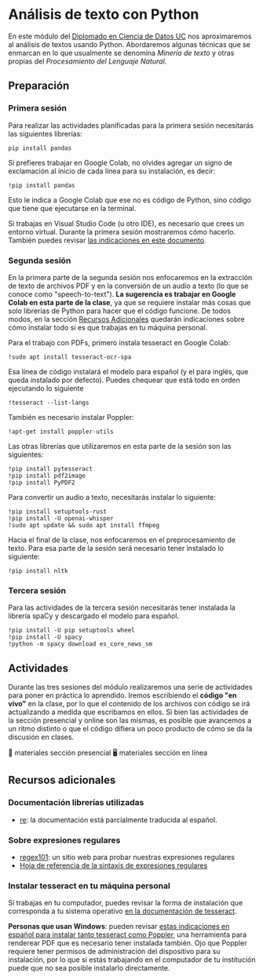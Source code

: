 # Análisis de texto con Python

En este módulo del [Diplomado en Ciencia de Datos UC](https://datascience.uc.cl/) nos aproximaremos al análisis de textos usando Python. Abordaremos algunas técnicas que se enmarcan en lo que usualmente se denomina _Minería de texto_ y otras propias del _Procesamiento del Lenguaje Natural_. 

## Preparación

### Primera sesión

Para realizar las actividades planificadas para la primera sesión necesitarás las siguientes librerías: 

```
pip install pandas
```

Si prefieres trabajar en Google Colab, no olvides agregar un signo de exclamación al inicio de cada línea para su instalación, es decir:

```
!pip install pandas
```
Esto le indica a Google Colab que ese no es código de Python, sino código que tiene que ejecutarse en la terminal.

Si trabajas en Visual Studio Code (u otro IDE), es necesario que crees un entorno virtual. Durante la primera sesión mostraremos cómo hacerlo. También puedes revisar [las indicaciones en este documento](https://github.com/rivaquiroga/taller-web-scraping-python-2023/blob/main/crear-entorno-virtual.md).

### Segunda sesión

En la primera parte de la segunda sesión nos enfocaremos en la extracción de texto de archivos PDF y en la conversión de un audio a texto (lo que se conoce como "speech-to-text"). **La sugerencia es trabajar en Google Colab en esta parte de la clase**, ya que se requiere instalar más cosas que solo librerías de Python para hacer que el código funcione. De todos modos, en la sección [Recursos Adicionales](#recursos-adicionales) quedarán indicaciones sobre cómo instalar todo si es que trabajas en tu máquina personal.  

Para el trabajo con PDFs, primero instala tesseract en Google Colab:

```
!sudo apt install tesseract-ocr-spa
```

Esa línea de código instalará el modelo para español (y el para inglés, que queda instalado por defecto). Puedes chequear que está todo en orden ejecutando lo siguiente

```
!tesseract --list-langs
```

También es necesario instalar Poppler:

```
!apt-get install poppler-utils
```

Las otras librerías que utilizaremos en esta parte de la sesión son las siguientes:

```
!pip install pytesseract
!pip install pdf2image
!pip install PyPDF2
```

Para convertir un audio a texto, necesitarás instalar lo siguiente:

```
!pip install setuptools-rust
!pip install -U openai-whisper
!sudo apt update && sudo apt install ffmpeg
```

Hacia el final de la clase, nos enfocaremos en el preprocesamiento de texto. Para esa parte de la sesión será necesario tener instalado lo siguiente:

```
!pip install nltk
```

### Tercera sesión

Para las actividades de la tercera sesión necesitarás tener instalada la librería spaCy y descargado el modelo para español.

```
!pip install -U pip setuptools wheel
!pip install -U spacy
!python -m spacy download es_core_news_sm
```

## Actividades 

Durante las tres sesiones del módulo realizaremos una serie de actividades para poner en práctica lo aprendido. Iremos escribiendo el **código "en vivo"** en la clase, por lo que el contenido de los archivos con código se irá actualizando a medida que escribamos en ellos. Si bien las actividades de la sección presencial y online son las mismas, es posible que avancemos a un ritmo distinto o que el código difiera un poco producto de cómo se da la discusión en clases. 

:office: materiales sección presencial
🖥️ materiales sección en línea


## Recursos adicionales

### Documentación librerías utilizadas

- [re](https://docs.python.org/es/3/library/re.html): la documentación está parcialmente traducida al español.

### Sobre expresiones regulares

- [regex101](https://regex101.com/): un sitio web para probar nuestras expresiones regulares
- [Hoja de referencia de la sintaxis de expresiones regulares](https://developer.mozilla.org/es/docs/Web/JavaScript/Guide/Regular_expressions/Cheatsheet)

### Instalar tesseract en tu máquina personal

Si trabajas en tu computador, puedes revisar la forma de instalación que corresponda a tu sistema operativo [en la documentación de tesseract](https://tesseract-ocr.github.io/tessdoc/Installation.html). 

**Personas que usan Windows**: pueden revisar [estas indicaciones en español para instalar tanto tesseract como Poppler](https://ucd-dnp.github.io/ConTexto/versiones/master/instalacion/instalacion_popple_teseract_windows.html), una herramienta para renderear PDF que es necesario tener instalada también. Ojo que Poppler requiere tener permisos de administración del dispositivo para su instalación, por lo que si estás trabajando en el computador de tu institución puede que no sea posible instalarlo directamente. 

